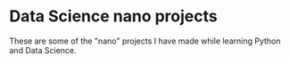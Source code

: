 # Data Science nano projects
These are some of the "nano" projects I have made while learning Python and Data Science.
